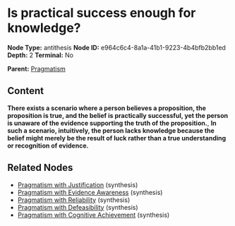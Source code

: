 # Is practical success enough for knowledge?

**Node Type:** antithesis
**Node ID:** e964c6c4-8a1a-41b1-9223-4b4bfb2bb1ed
**Depth:** 2
**Terminal:** No

**Parent:** [Pragmatism](pragmatism.md)

## Content

**There exists a scenario where a person believes a proposition, the proposition is true, and the belief is practically successful, yet the person is unaware of the evidence supporting the truth of the proposition.**, **In such a scenario, intuitively, the person lacks knowledge because the belief might merely be the result of luck rather than a true understanding or recognition of evidence.**

## Related Nodes

- [Pragmatism with Justification](pragmatism-with-justification.md) (synthesis)
- [Pragmatism with Evidence Awareness](pragmatism-with-evidence-awareness.md) (synthesis)
- [Pragmatism with Reliability](pragmatism-with-reliability.md) (synthesis)
- [Pragmatism with Defeasibility](pragmatism-with-defeasibility.md) (synthesis)
- [Pragmatism with Cognitive Achievement](pragmatism-with-cognitive-achievement.md) (synthesis)
